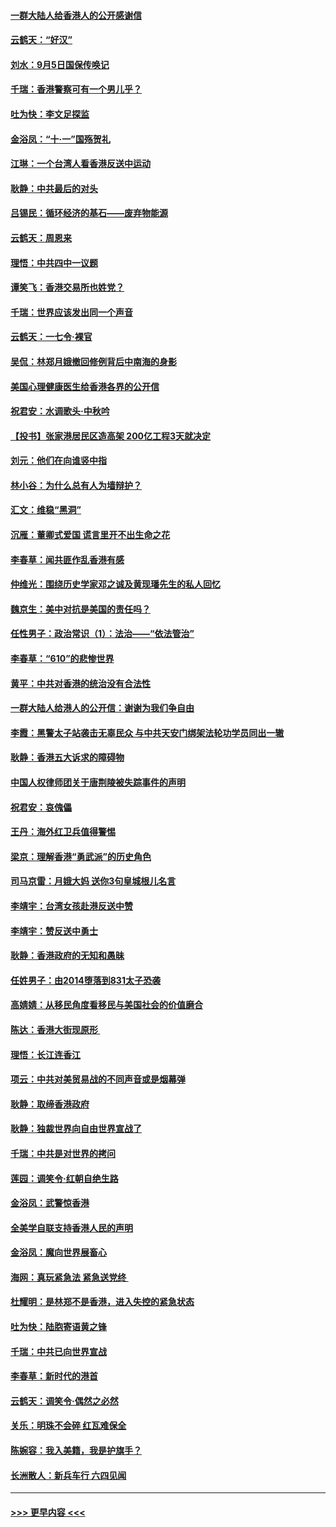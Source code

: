 #### [一群大陆人给香港人的公开感谢信](../pages/nsc993/n11514797.md?t=09112300) 
#### [云鹤天：“好汉”](../pages/nsc993/n11513536.md?t=09112300) 
#### [刘水：9月5日国保传唤记](../pages/nsc993/n11513460.md?t=09112300) 
#### [千瑞：香港警察可有一个男儿乎？](../pages/nsc993/n11513109.md?t=09112300) 
#### [吐为快：李文足探监](../pages/nsc993/n11509622.md?t=09112300) 
#### [金浴凤：“十‧一”国殇贺礼](../pages/nsc993/n11509593.md?t=09112300) 
#### [江琳：一个台湾人看香港反送中运动](../pages/nsc993/n11509211.md?t=09112300) 
#### [耿静：中共最后的对头](../pages/nsc993/n11508308.md?t=09112300) 
#### [吕锡民：循环经济的基石——废弃物能源](../pages/nsc993/n11508212.md?t=09112300) 
#### [云鹤天：周恩来](../pages/nsc993/n11508055.md?t=09112300) 
#### [理悟：中共四中一议题](../pages/nsc993/n11507782.md?t=09112300) 
#### [谭笑飞：香港交易所也姓党？](../pages/nsc993/n11507753.md?t=09112300) 
#### [千瑞：世界应该发出同一个声音](../pages/nsc993/n11507290.md?t=09112300) 
#### [云鹤天：一七令‧裸官](../pages/nsc993/n11507177.md?t=09112300) 
#### [吴侃：林郑月娥撤回修例背后中南海的身影](../pages/nsc993/n11506876.md?t=09112300) 
#### [美国心理健康医生给香港各界的公开信](../pages/nsc993/n11506809.md?t=09112300) 
#### [祝君安：水调歌头‧中秋吟](../pages/nsc993/n11506758.md?t=09112300) 
#### [【投书】张家港居民区造高架 200亿工程3天就决定](../pages/nsc993/n11506682.md?t=09112300) 
#### [刘元：他们在向谁竖中指](../pages/nsc993/n11505384.md?t=09112300) 
#### [林小谷：为什么总有人为墙辩护？](../pages/nsc993/n11505226.md?t=09112300) 
#### [汇文：维稳“黑洞”](../pages/nsc993/n11504347.md?t=09112300) 
#### [沉雁：董卿式爱国 谎言里开不出生命之花](../pages/nsc993/n11503215.md?t=09112300) 
#### [李春草：闻共匪作乱香港有感](../pages/nsc993/n11503072.md?t=09112300) 
#### [仲维光：围绕历史学家邓之诚及黄现璠先生的私人回忆](../pages/nsc993/n11501330.md?t=09112300) 
#### [魏京生：美中对抗是美国的责任吗？](../pages/nsc993/n11500723.md?t=09112300) 
#### [任性男子：政治常识（1）：法治——“依法管治”](../pages/nsc993/n11500791.md?t=09112300) 
#### [李春草：“610”的悲惨世界](../pages/nsc993/n11501141.md?t=09112300) 
#### [黄平：中共对香港的统治没有合法性](../pages/nsc993/n11499473.md?t=09112300) 
#### [一群大陆人给港人的公开信：谢谢为我们争自由](../pages/nsc993/n11500402.md?t=09112300) 
#### [李霞：黑警太子站袭击无辜民众 与中共天安门绑架法轮功学员同出一辙](../pages/nsc993/n11499805.md?t=09112300) 
#### [耿静：香港五大诉求的障碍物](../pages/nsc993/n11497578.md?t=09112300) 
#### [中国人权律师团关于唐荆陵被失踪事件的声明](../pages/nsc993/n11500014.md?t=09112300) 
#### [祝君安：哀傀儡](../pages/nsc993/n11499776.md?t=09112300) 
#### [王丹：海外红卫兵值得警惕](../pages/nsc993/n11498138.md?t=09112300) 
#### [梁京：理解香港“勇武派”的历史角色](../pages/nsc993/n11498006.md?t=09112300) 
#### [司马京雷：月娥大妈  送你3句皇城根儿名言](../pages/nsc993/n11497885.md?t=09112300) 
#### [李靖宇：台湾女孩赴港反送中赞](../pages/nsc993/n11497721.md?t=09112300) 
#### [李靖宇：赞反送中勇士](../pages/nsc993/n11497452.md?t=09112300) 
#### [耿静：香港政府的无知和愚昧](../pages/nsc993/n11494238.md?t=09112300) 
#### [任姓男子：由2014堕落到831太子恐袭](../pages/nsc993/n11496683.md?t=09112300) 
#### [高婧婧：从移民角度看移民与美国社会的价值磨合](../pages/nsc993/n11495757.md?t=09112300) 
#### [陈达：香港大街现原形 ](../pages/nsc993/n11495441.md?t=09112300) 
#### [理悟：长江连香江](../pages/nsc993/n11495377.md?t=09112300) 
#### [项云：中共对美贸易战的不同声音或是烟幕弹](../pages/nsc993/n11494929.md?t=09112300) 
#### [耿静：取缔香港政府](../pages/nsc993/n11494218.md?t=09112300) 
#### [耿静：独裁世界向自由世界宣战了](../pages/nsc993/n11494190.md?t=09112300) 
#### [千瑞：中共是对世界的拷问](../pages/nsc993/n11493021.md?t=09112300) 
#### [莲园：调笑令‧红朝自绝生路](../pages/nsc993/n11493011.md?t=09112300) 
#### [金浴凤：武警惊香港](../pages/nsc993/n11492994.md?t=09112300) 
#### [全美学自联支持香港人民的声明](../pages/nsc993/n11492630.md?t=09112300) 
#### [金浴凤：魔向世界展畜心](../pages/nsc993/n11492599.md?t=09112300) 
#### [海网：真玩紧急法 紧急送党终 ](../pages/nsc993/n11492535.md?t=09112300) 
#### [杜耀明：是林郑不是香港，进入失控的紧急状态](../pages/nsc993/n11491420.md?t=09112300) 
#### [吐为快：陆胞寄语黄之锋](../pages/nsc993/n11491117.md?t=09112300) 
#### [千瑞：中共已向世界宣战](../pages/nsc993/n11490123.md?t=09112300) 
#### [李春草：新时代的港首](../pages/nsc993/n11489864.md?t=09112300) 
#### [云鹤天：调笑令·偶然之必然](../pages/nsc993/n11489701.md?t=09112300) 
#### [关乐：明珠不会碎 红瓦难保全](../pages/nsc993/n11489647.md?t=09112300) 
#### [陈婉容：我入美籍，我是护旗手？](../pages/nsc993/n11487908.md?t=09112300) 
#### [长洲散人：新兵车行 六四见闻](../pages/nsc993/n11487729.md?t=09112300) 

----
#### [ >>> 更早内容 <<< ](../indexes/nsc993-earlier.md)
